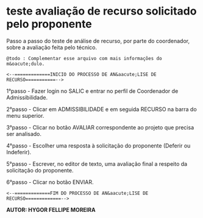 teste avaliação de recurso solicitado pelo proponente
========================================================

Passo a passo do teste de an&aacute;lise de recurso, por parte do coordenador, sobre a avaliação feita pelo t&eacute;cnico.


```
@todo : Complementar esse arquivo com mais informações do m&oacute;dulo.
```
    <--=============INICIO DO PROCESSO DE AN&aacute;LISE DE RECURSO===========-->

1°passo - Fazer login no SALIC e entrar no perfil de Coordenador de Admissibilidade.

2°passo - Clicar em ADMISSIBILIDADE e em seguida RECURSO na barra do menu superior.

3°passo - Clicar no botão AVALIAR correspondente ao projeto que precisa ser analisado.

4°passo - Escolher uma resposta à solicitação do proponente (Deferir ou Indeferir).

5°passo - Escrever, no editor de texto, uma avaliação final a respeito da solicitação do proponente.

6°passo - Clicar no botão ENVIAR.

    <--=============FIM DO PROCESSO DE AN&aacute;LISE DE RECURSO=============-->

****AUTOR:** HYGOR FELLIPE MOREIRA**

